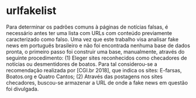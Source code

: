 # urlfakelist
Para determinar os padrões comuns à páginas de notı́cias falsas, é necessário antes ter uma lista com URLs com conteúdo previamente caracterizado como falso. Uma vez que este trabalho visa analisar fake news em português brasileiro e não foi encontrada nenhuma base de dados pronta, o primeiro passo foi construir uma base, manualmente, através do seguinte procedimento:
  (1) Eleger sites reconhecidos como checadores de notı́cias ou desmentidores de boatos. Para tal considerou-se a recomendação realizada por [CGI.br 2018], que indica os sites: E-farsas, Boatos.org e Quatro Cantos;
  (2) Através das postagens nos sites checadores, buscou-se armazenar a URL de onde a fake news em questão foi divulgada.
